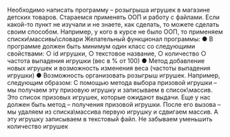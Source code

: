 Необходимо написать программу – розыгрыша игрушек в магазине
детских товаров.
Стараемся применять ООП и работу с файлами.
Если какой-то пункт не изучали и не знаете, как сделать, то можете
сделать своим способом. Например, у кого в курсе не было ООП, то
применяем списки\массивы\словари
Желательный функционал программы:
● В программе должен быть минимум один класс со
следующими свойствами:
○ id игрушки,
○ текстовое название,
○ количество
○ частота выпадения игрушки (вес в % от 100)
● Метод добавление новых игрушек и возможность изменения
веса (частоты выпадения игрушки)
● Возможность организовать розыгрыш игрушек.
Например, следующим образом:
С помощью метода выбора призовой игрушки – мы получаем
эту призовую игрушку и записываем в список\массив.
Это список призовых игрушек, которые ожидают выдачи.
Еще у нас должен быть метод – получения призовой игрушки.
После его вызова – мы удаляем из списка\массива первую
игрушку и сдвигаем массив. А эту игрушку записываем в
текстовый файл.
Не забываем уменьшить количество игрушек
